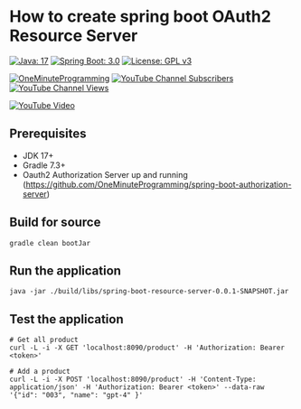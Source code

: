 # How to create spring boot OAuth2 Resource Server

[![Java: 17](https://img.shields.io/badge/Java-17+-green)](#)
[![Spring Boot: 3.0](https://img.shields.io/badge/Spring--Boot-3.0+-red)](#)
[![License: GPL v3](https://img.shields.io/badge/License-GPLv3-blue.svg)](https://www.gnu.org/licenses/gpl-3.0)

[![OneMinuteProgramming](https://img.shields.io/badge/OneMinuteProgramming-_-red?style=social&logo=youtube)](http://www.youtube.com/channel/UC7T7MMEhY8zYd6ekbDRdIhw?sub_confirmation=1)
[![YouTube Channel Subscribers](https://img.shields.io/youtube/channel/subscribers/UC7T7MMEhY8zYd6ekbDRdIhw?style=social)](http://www.youtube.com/channel/UC7T7MMEhY8zYd6ekbDRdIhw?sub_confirmation=1)
[![YouTube Channel Views](https://img.shields.io/youtube/channel/views/UC7T7MMEhY8zYd6ekbDRdIhw?style=social)](http://www.youtube.com/channel/UC7T7MMEhY8zYd6ekbDRdIhw?sub_confirmation=1)

[![YouTube Video](https://img.youtube.com/vi/9_ZTiDlcHQs/0.jpg)](https://www.youtube.com/watch?v=9_ZTiDlcHQs)

## Prerequisites
- JDK 17+
- Gradle 7.3+
- Oauth2 Authorization Server up and running (https://github.com/OneMinuteProgramming/spring-boot-authorization-server) 

## Build for source
```shell
gradle clean bootJar
```

## Run the application
```shell
java -jar ./build/libs/spring-boot-resource-server-0.0.1-SNAPSHOT.jar
```

## Test the application
```shell
# Get all product
curl -L -i -X GET 'localhost:8090/product' -H 'Authorization: Bearer <token>' 

# Add a product
curl -L -i -X POST 'localhost:8090/product' -H 'Content-Type: application/json' -H 'Authorization: Bearer <token>' --data-raw '{"id": "003", "name": "gpt-4" }'
```